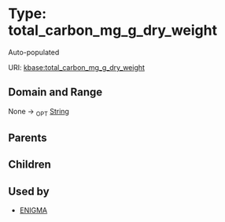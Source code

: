 
# Type: total_carbon_mg_g_dry_weight


Auto-populated

URI: [kbase:total_carbon_mg_g_dry_weight](http://kbase.us/total_carbon_mg_g_dry_weight)


## Domain and Range

None ->  <sub>OPT</sub> [String](types/String.md)

## Parents


## Children


## Used by

 * [ENIGMA](ENIGMA.md)
